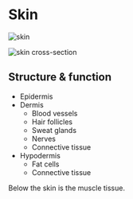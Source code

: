 # Skin

![skin](https://upload.wikimedia.org/wikipedia/commons/thumb/5/5c/Human_skin_structure.svg/960px-Human_skin_structure.svg.png)

![skin cross-section](https://upload.wikimedia.org/wikipedia/commons/thumb/e/e1/Skin_layers.svg/1600px-Skin_layers.svg.png)

## Structure & function

* Epidermis
* Dermis
  * Blood vessels
  * Hair follicles
  * Sweat glands
  * Nerves
  * Connective tissue
* Hypodermis
  * Fat cells
  * Connective tissue

Below the skin is the muscle tissue.
